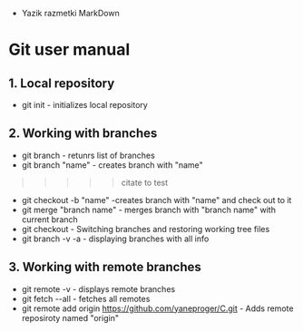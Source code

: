 * Yazik razmetki MarkDown
# Git user manual
## 1. Local repository
* git init - initializes local repository
## 2. Working with branches
* git branch - retunrs list of branches
* git branch "name" - creates branch with "name"
>>>>>citate to test
* git checkout -b "name" -creates branch with "name" and check out  to it
* git merge "branch name" - merges branch with "branch name" with current branch
* git checkout - Switching branches and restoring working tree files
* git branch -v -a - displaying branches with all info
## 3. Working with remote branches
* git remote -v - displays remote branches
* git fetch --all - fetches all remotes
* git remote add origin https://github.com/yaneproger/C.git - Adds remote reposiroty named "origin" 

  






